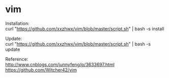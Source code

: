 # vim

Installation:  
  curl "https://github.com/xxzhwx/vim/blob/master/script.sh" | bash -s install

Update:  
  curl "https://github.com/xxzhwx/vim/blob/master/script.sh" | bash -s update

Reference:  
  http://www.cnblogs.com/junnyfeng/p/3633697.html  
  https://github.com/Witcher42/vim  


